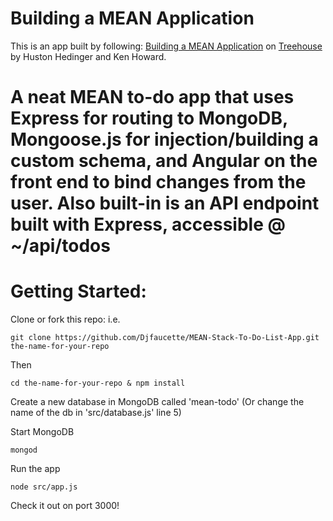 
# Building a MEAN Application

This is an app built by following:
[Building a MEAN Application](https://teamtreehouse.com/library/building-a-mean-application) on [Treehouse](https://teamtreehouse.com/) by Huston Hedinger and Ken Howard.

# A neat MEAN to-do app that uses Express for routing to MongoDB, Mongoose.js for injection/building a custom schema, and Angular on the front end to bind changes from the user. Also built-in is an API endpoint built with Express, accessible @ ~/api/todos

# Getting Started:
Clone or fork this repo:
i.e.

````
git clone https://github.com/Djfaucette/MEAN-Stack-To-Do-List-App.git the-name-for-your-repo
````

Then

````
cd the-name-for-your-repo & npm install
````
Create a new database in MongoDB called 'mean-todo' (Or change the name of the db in 'src/database.js' line 5)

Start MongoDB

````
mongod
````

Run the app

````
node src/app.js
````

Check it out on port 3000!
